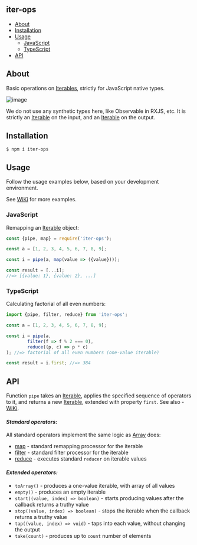 iter-ops
--------

* [About](#about)
* [Installation](#installation)
* [Usage](#usage)
    * [JavaScript](#javascript)
    * [TypeScript](#typescript)
* [API](#api)

## About

Basic operations on [Iterables], strictly for JavaScript native types.

![image](https://user-images.githubusercontent.com/5108906/141700616-b3271d34-55ed-4b47-a34a-fff1ae86f895.png)

We do not use any synthetic types here, like Observable in RXJS, etc. It is strictly an [Iterable] on the input,
and an [Iterable] on the output.

## Installation

```
$ npm i iter-ops
```

## Usage

Follow the usage examples below, based on your development environment.

See [WiKi] for more examples.

### JavaScript

Remapping an [Iterable] object:

```js
const {pipe, map} = require('iter-ops');

const a = [1, 2, 3, 4, 5, 6, 7, 8, 9];

const i = pipe(a, map(value => ({value})));

const result = [...i];
//=> [{value: 1}, {value: 2}, ...]
```

### TypeScript

Calculating factorial of all even numbers:

```ts
import {pipe, filter, reduce} from 'iter-ops';

const a = [1, 2, 3, 4, 5, 6, 7, 8, 9];

const i = pipe(a,
        filter(f => f % 2 === 0),
        reduce((p, c) => p * c)
); //=> factorial of all even numbers (one-value iterable)

const result = i.first; //=> 384 
```

## API

Function `pipe` takes an [Iterable], applies the specified sequence of operators to it,
and returns a new [Iterable], extended with property `first`. See also - [WiKi].

#### <i>Standard operators:</i>

All standard operators implement the same logic as [Array] does: 

* [map] - standard remapping processor for the iterable
* [filter] - standard filter processor for the iterable
* [reduce] - executes standard `reducer` on iterable values  

#### <i>Extended operators:</i>

* `toArray()` - produces a one-value iterable, with array of all values
* `empty()` - produces an empty iterable
* `start((value, index) => boolean)` - starts producing values after the callback returns a truthy value
* `stop((value, index) => boolean)` - stops the iterable when the callback returns a truthy value
* `tap((value, index) => void)` - taps into each value, without changing the output
* `take(count)` - produces up to `count` number of elements

[Iterable]:https://javascript.info/iterable
[Iterables]:https://javascript.info/iterable
[Array]:https://developer.mozilla.org/en-US/docs/Web/JavaScript/Reference/Global_Objects/Array
[map]:https://developer.mozilla.org/en-US/docs/Web/JavaScript/Reference/Global_Objects/Array/map
[filter]:https://developer.mozilla.org/en-US/docs/Web/JavaScript/Reference/Global_Objects/Array/filter
[reduce]:https://developer.mozilla.org/en-US/docs/Web/JavaScript/Reference/Global_Objects/Array/Reduce
[WiKi]:https://github.com/vitaly-t/iter-ops/wiki
